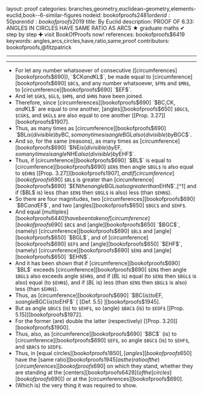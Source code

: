 layout: proof
categories: branches,geometry,euclidean-geometry,elements-euclid,book--6-similar-figures
nodeid: bookofproofs$2481
orderid: 50
parentid: bookofproofs$2019
title: By Euclid
description: PROOF OF 6.33: ANGLES IN CIRCLES HAVE SAME RATIO AS ARCS &#9733; graduate maths &#10004; step by step &#10010; visit BookOfProofs now!
references: bookofproofs$6419
keywords: angles,arcs,circles,have,ratio,same,proof
contributors: bookofproofs,@fitzpatrick

---


---



* For let any number whatsoever of consecutive ([circumferences][bookofproofs$690]), `$CK$` and `$KL$`, be made equal to [circumference][bookofproofs$690] `$BC$`, and any number whatsoever, `$FM$` and `$MN$`, to [circumference][bookofproofs$690] `$EF$`.
* And let `$GK$`, `$GL$`, `$HM$`, and `$HN$` have been joined.
* Therefore, since [circumferences][bookofproofs$690] `$BC$`, `$CK$`, and `$KL$` are equal to one another, [angles][bookofproofs$650] `$BGC$`, `$CGK$`, and `$KGL$` are also equal to one another [[Prop. 3.27]][bookofproofs$1907].
* Thus, as many times as [circumference][bookofproofs$690] `$BL$` is (divisible) by `$BC$`, so many times is angle `$BGL$` also (divisible) by `$BGC$`.
* And so, for the same (reasons), as many times as [circumference][bookofproofs$690] `$NE$` is (divisible) by `$EF$`, so many times is angle `$NHE$` also (divisible) by `$EHF$`.
* Thus, if [circumference][bookofproofs$690] `$BL$` is equal to [circumference][bookofproofs$690] `$EN$` then angle `$BGL$` is also equal to `$EHN$` [[Prop. 3.27]][bookofproofs$1907], and if [circumference][bookofproofs$690] `$BL$` is greater than [circumference][bookofproofs$690] `$EN$` then angle `$BGL$` is also greater than `$EHN$`,[^1] and if ($BL$ is) less (than `$EN$` then `$BGL$` is also) less (than `$EHN$`).
* So there are four magnitudes, two [circumferences][bookofproofs$690] `$BC$` and `$EF$`, and two [angles][bookofproofs$650] `$BGC$` and `$EHF$`.
* And equal [multiples][bookofproofs$6440] have been taken of [circumference][bookofproofs$690] `$BC$` and [angle][bookofproofs$650] `$BGC$`, (namely) [circumference][bookofproofs$690] `$BL$` and [angle][bookofproofs$650] `$BGL$`, and of [circumference][bookofproofs$690] `$EF$` and [angle][bookofproofs$650] `$EHF$`, (namely) [circumference][bookofproofs$690] `$EN$` and [angle][bookofproofs$650] `$EHN$`.
* And it has been shown that if [circumference][bookofproofs$690] `$BL$` exceeds [circumference][bookofproofs$690] `$EN$` then angle `$BGL$` also exceeds angle `$EHN$`, and if ($BL$ is) equal (to `$EN$` then `$BGL$` is also) equal (to `$EHN$`), and if ($BL$ is) less (than `$EN$` then `$BGL$` is also) less (than `$EHN$`).
* Thus, as [circumference][bookofproofs$690] `$BC$` (is) to `$EF$`, so angle `$BGC$` (is) to `$EHF$` [ [Def. 5.5] ][bookofproofs$1945].
* But as angle `$BGC$` (is) to `$EHF$`, so (angle) `$BAC$` (is) to `$EDF$` [[Prop. 5.15]][bookofproofs$1972].
* For the former (are) double the latter (respectively) [[Prop. 3.20]][bookofproofs$1900].
* Thus, also, as [circumference][bookofproofs$690] `$BC$` (is) to [circumference][bookofproofs$690] `$EF$`, so angle `$BGC$` (is) to `$EHF$`, and `$BAC$` to `$EDF$`.
* Thus, in [equal circles][bookofproofs$1850], [angles][bookofproofs$650] have the [same ratio][bookofproofs$1945] as the (ratio of the) [circumferences][bookofproofs$690] on which they stand, whether they are standing at the [centers][bookofproofs$6428] (of the [circles][bookofproofs$690]) or at the [circumferences][bookofproofs$690].
* (Which is) the very thing it was required to show.

[^1]: This is a straight-forward generalization of [[Prop. 3.27]][bookofproofs$1907] (translator's note).
